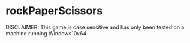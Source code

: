 # rockPaperScissors

DISCLAIMER: This game is case sensitive and has only been tested on a machine running Windows10x64
